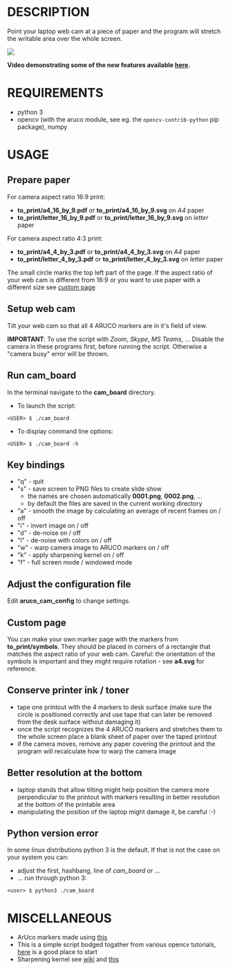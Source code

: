 # DESCRIPTION

Point your laptop web cam at a piece of paper
and the program will stretch the writable area
over the whole screen.

![](demo.gif)

**Video demonstrating some of the new features available [here](https://youtu.be/zO3oriB2N70).**

# REQUIREMENTS

- python 3
- opencv (with the aruco module, see eg. the `opencv-contrib-python` pip package), numpy

# USAGE

## Prepare paper

For camera aspect ratio 16:9 print:
- **to_print/a4_16_by_9.pdf** or **to_print/a4_16_by_9.svg**
  on *A4* paper
- **to_print/letter_16_by_9.pdf** or **to_print/letter_16_by_9.svg**
  on *letter* paper

For camera aspect ratio 4:3 print:
- **to_print/a4_4_by_3.pdf** or **to_print/a4_4_by_3.svg**
  on *A4* paper
- **to_print/letter_4_by_3.pdf** or **to_print/letter_4_by_3.svg**
  on *letter* paper

The small circle marks
the top left part of the page.
If the aspect ratio of your web cam is different
from 16:9 or you want to use paper with a different size
see [custom page](#custom-page)

## Setup web cam 

Tilt your web cam so that all 4 ARUCO markers are in it's field of view.

**IMPORTANT**: To use the script with *Zoom*, *Skype*, *MS Teams*, ...
Disable the camera in these programs first, before running the script.
Otherwise a "camera busy" error will be thrown.

## Run cam_board

In the terminal navigate to the **cam_board** directory.

- To launch the script:
```
<USER> $ ./cam_board 
```

- To display command line options:
```
<USER> $ ./cam_board -h
```

## Key bindings

- "q" - quit
- "s" - save screen to PNG files to create slide show
  - the names are chosen automatically **0001.png**, **0002.png**, ...
  - by default the files are saved in the current working directory
- "a" - smooth the image by calculating an average of recent frames on / off
- "i" - invert image on / off
- "d" - de-noise on / off
- "l" - de-noise with colors on / off
- "w" - warp camera image to ARUCO markers on / off
- "k" - apply sharpening kernel on / off
- "f" - full screen mode / windowed mode

## Adjust the configuration file

Edit **aruco_cam_config** to change settings. 

## Custom page

You can make your own marker page with the markers
from **to_print/symbols**. They should be placed
in corners of a rectangle that matches the
aspect ratio of your web cam. Careful: the
orientation of the symbols is important and
they might require rotation - see **a4.svg**
for reference.

## Conserve printer ink / toner

- tape one printout with the 4 markers to desk surface (make sure the circle is positioned correctly and use tape that can later be removed from the desk 
  surface without damaging it)
- once the script recognizes the 4 ARUCO markers and stretches them to the whole screen 
  place a blank sheet of paper over the taped printout
- if the camera moves, remove any paper covering the printout and the program will recalculate
  how to warp the camera image
  
## Better resolution at the bottom

- laptop stands that allow tilting might help position the camera more perpendicular to the printout with markers resulting in better resolution
  at the bottom of the printable area
- manipulating the position of the laptop might damage it, be careful :-)

## Python version error

In some linux distributions python 3 is the default. If that is not the case on your system you can:
- adjust the first, hashbang, line of *cam_board* or ...
- ... run through python 3:
```
<user> $ python3 ./cam_board
```

# MISCELLANEOUS 

- ArUco markers made using [this](https://chev.me/arucogen/)
- This is a simple script bodged togather from various opencv tutorials, [here](https://docs.opencv.org/master/d9/df8/tutorial_root.html) is a good place to start
- Sharpening kernel see [wiki](https://en.wikipedia.org/wiki/Kernel_(image_processing)) and [this](https://www.codingame.com/playgrounds/2524/basic-image-manipulation/filtering)

